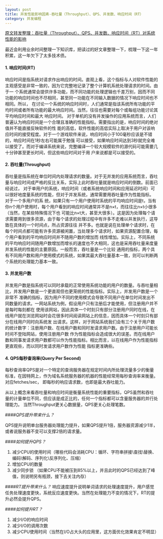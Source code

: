```yaml
---
layout: post
title: 并发性能影响因素-吞吐量（Throughput）、QPS、并发数、响应时间（RT）
category: 并发编程
---
```

[原文转发整理：吞吐量（Throughput）、QPS、并发数、响应时间（RT）对系统性能的影响](http://unique5945.iteye.com/blog/1721435)

最近会利用业余时间整理一下知识库，把读过的好文章整理一下，梳理一下这一年积累，这一年欠下了太多技术债。

####	1. 响应时间(RT) 
  响应时间是指系统对请求作出响应的时间。直观上看，这个指标与人对软件性能的主观感受是非常一致的，因为它完整地记录了整个计算机系统处理请求的时间。由于一
  个系统通常会提供许多功能，而不同功能的处理逻辑也千差万别，因而不同功能的响应时间也不尽相同，甚至同一功能在不同输入数据的情况下响应时间也不相同。所以，
  在讨论一个系统的响应时间时，人们通常是指该系统所有功能的平均时间或者所有功能的最大响应时间。当然，往往也需要对每个或每组功能讨论其平均响应时间和最大
  响应时间。 对于单机的没有并发操作的应用系统而言，人们普遍认为响应时间是一个合理且准确的性能指标。需要指出的是，响应时间的绝对值并不能直接反映软件的性
  能的高低，软件性能的高低实际上取决于用户对该响应时间的接受程度。对于一个游戏软件来说，响应时间小于100毫秒应该是不错的，响应时间在1秒左右可能属于勉强
  可以接受，如果响应时间达到3秒就完全难以接受了。而对于编译系统来说，完整编译一个较大规模软件的源代码可能需要几十分钟甚至更长时间，但这些响应时间对于用
  户来说都是可以接受的。 

####	2. 吞吐量(Throughput) 
  吞吐量是指系统在单位时间内处理请求的数量。对于无并发的应用系统而言，吞吐量与响应时间成严格的反比关系，实际上此时吞吐量就是响应时间的倒数。前面已经说过，
  对于单用户的系统，响应时间（或者系统响应时间和应用延迟时间）可以很好地度量系统的性能，但对于并发系统，通常需要用吞吐量作为性能指标。 对于一个多用户的系
  统，如果只有一个用户使用时系统的平均响应时间是t，当有你n个用户使用时，每个用户看到的响应时间通常并不是n×t，而往往比n×t小很多（当然，在某些特殊情况下也
  可能比n×t大，甚至大很多）。这是因为处理每个请求需要用到很多资源，由于每个请求的处理过程中有许多不走难以并发执行，这导致在具体的一个时间点，所占资源往往
  并不多。也就是说在处理单个请求时，在每个时间点都可能有许多资源被闲置，当处理多个请求时，如果资源配置合理，每个用户看到的平均响应时间并不随用户数的增加而
  线性增加。实际上，不同系统的平均响应时间随用户数增加而增长的速度也不大相同，这也是采用吞吐量来度量并发系统的性能的主要原因。一般而言，吞吐量是一个比较
  通用的指标，两个具有不同用户数和用户使用模式的系统，如果其最大吞吐量基本一致，则可以判断两个系统的处理能力基本一致。 

####	3. 并发用户数 
  并发用户数是指系统可以同时承载的正常使用系统功能的用户的数量。与吞吐量相比，并发用户数是一个更直观但也更笼统的性能指标。实际上，并发用户数是一个非常不
  准确的指标，因为用户不同的使用模式会导致不同用户在单位时间发出不同数量的请求。一网站系统为例，假设用户只有注册后才能使用，但注册用户并不是每时每刻都在
  使用该网站，因此具体一个时刻只有部分注册用户同时在线，在线用户就在浏览网站时会花很多时间阅读网站上的信息，因而具体一个时刻只有部分在线用户同时向系统发
  出请求。这样，对于网站系统我们会有三个关于用户数的统计数字：注册用户数、在线用户数和同时发请求用户数。由于注册用户可能长时间不登陆网站，使用注册用户数
  作为性能指标会造成很大的误差。而在线用户数和同事发请求用户数都可以作为性能指标。相比而言，以在线用户作为性能指标更直观些，而以同时发请求用户数作为性能
  指标更准确些。 

####	4. QPS每秒查询率(Query Per Second) 
  每秒查询率QPS是对一个特定的查询服务器在规定时间内所处理流量多少的衡量标准，在因特网上，作为域名系统服务器的机器的性能经常用每秒查询率来衡量。对应fetches/sec，
  即每秒的响应请求数，也即是最大吞吐能力。 

从以上概念来看吞吐量和响应时间是衡量系统性能的重要指标，QPS虽然和吞吐量的计量单位不同，但应该是成正比的，任何一个指标都可以含量服务器的并行处理能力。
当然Throughput更关心数据量，QPS更关心处理笔数。 

####*QPS提升带来什么？*

QPS提升说明单台服务器处理能力提升，如果QPS提升1倍，服务器资源减少1半，或者说服务器不变可以支撑2倍的请求量。
   
####*如何提升QPS？* 

1.	减少CPU的使用时间（哪些代码会消耗CPU：循环、字符串拼接\查找\替换、编码\解码、序列化\反序列化、压缩） 
2.	增加CPU的数量 
3.	减少同步锁 
（如果CPU不能被压到85%以上，并且此时的QPS已经达到了峰值，则说明另有瓶颈，接下去关注内存） 

####*RT提升带来什么？* 
  响应速度提升说明单词请求的处理速度提升，用户感觉任务处理速度更快，系统反应速度更快。当然在处理能力不变的情况下，RT的提升必然会提升QPS。 

####*如何提升RT？*
  
 1.	减少I/O的响应时间 
 2.	减少I/O的调用次数 
 3.	减少CPU使用时间（当然在I/O占大头的应用里，这方面优化效果肯定不明显）






 